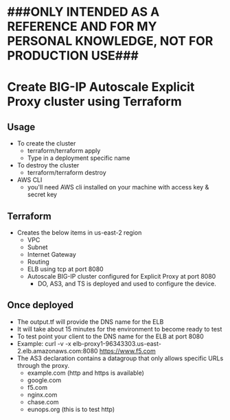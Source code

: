 #  ###ONLY INTENDED AS A REFERENCE AND FOR MY PERSONAL KNOWLEDGE, NOT FOR PRODUCTION USE###

# Create BIG-IP Autoscale Explicit Proxy cluster using Terraform

## Usage
 - To create the cluster
   - terraform/terraform apply
   - Type in a deployment specific name
 - To destroy the cluster
   - terraform/terraform destroy
 - AWS CLI
   - you'll need AWS cli installed on your machine with access key & secret key

## Terraform
 - Creates the below items in us-east-2 region 
   - VPC
   - Subnet
   - Internet Gateway
   - Routing
   - ELB using tcp at port 8080
   - Autoscale BIG-IP cluster configured for Explicit Proxy at port 8080
     - DO, AS3, and TS is deployed and used to configure the device.


## Once deployed
   - The output.tf will provide the DNS name for the ELB
   - It will take about 15 minutes for the environment to become ready to test
   - To test point your client to the DNS name for the ELB at port 8080
   - Example: curl -v -x elb-proxy1-96343303.us-east-2.elb.amazonaws.com:8080 https://www.f5.com
   - The AS3 declaration contains a datagroup that only allows specific URLs through the proxy.
     - example.com (http and https is available)
     - google.com
     - f5.com
     - nginx.com
     - chase.com
     - eunops.org (this is to test http)

